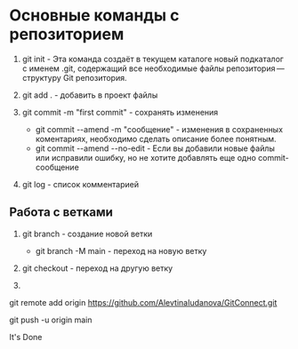 # Основные команды с репозиторием

1. git init - Эта команда создаёт в текущем каталоге новый подкаталог с именем .git, содержащий все необходимые файлы репозитория — структуру Git репозитория. 

2. git add . - добавить в проект файлы 

3. git commit -m "first commit" - сохранять изменения

   * git commit --amend -m "сообщение" - изменения в сохраненных коментариях, необходимо сделать описание более понятным.
   *  git commit --amend --no-edit - Если вы добавили новые файлы или исправили ошибку, но не хотите добавлять еще одно commit-сообщение
4. git log - список комментарией
## Работа с ветками
1. git branch - создание новой ветки

   * git branch -M main - переход на новую ветку
2. git checkout - переход на другую ветку
3. 
git remote add origin https://github.com/AlevtinaIudanova/GitConnect.git

git push -u origin main

It's Done


